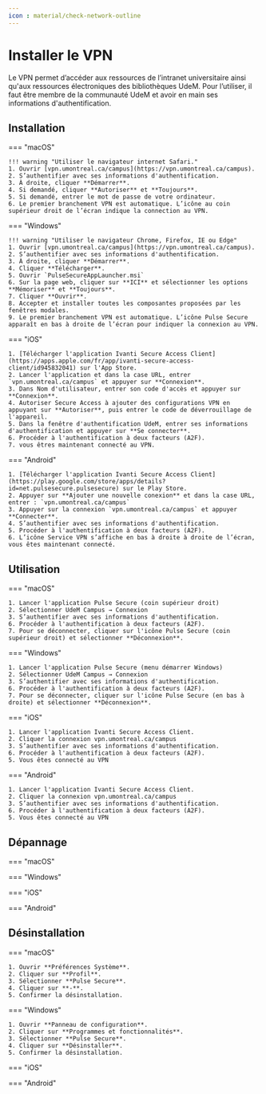 ```yaml
---
icon : material/check-network-outline
---
```


# Installer le VPN

Le VPN permet d’accéder aux ressources de l’intranet universitaire ainsi qu'aux ressources électroniques des bibliothèques UdeM. Pour l’utiliser, il faut être membre de la communauté UdeM et avoir en main ses informations d'authentification.

## Installation

=== "macOS"

    !!! warning "Utiliser le navigateur internet Safari."
    1. Ouvrir [vpn.umontreal.ca/campus](https://vpn.umontreal.ca/campus).
    2. S’authentifier avec ses informations d'authentification.
    3. À droite, cliquer **Démarrer**.
    4. Si demandé, cliquer **Autoriser** et **Toujours**.
    5. Si demandé, entrer le mot de passe de votre ordinateur.
    6. Le premier branchement VPN est automatique. L’icône au coin supérieur droit de l’écran indique la connection au VPN.

=== "Windows"

    !!! warning "Utiliser le navigateur Chrome, Firefox, IE ou Edge"
    1. Ouvrir [vpn.umontreal.ca/campus](https://vpn.umontreal.ca/campus).
    2. S’authentifier avec ses informations d'authentification.
    3. À droite, cliquer **Démarrer**.
    4. Cliquer **Télécharger**.
    5. Ouvrir `PulseSecureAppLauncher.msi`
    6. Sur la page web, cliquer sur **ICI** et sélectionner les options **Mémoriser** et **Toujours**.
    7. Cliquer **Ouvrir**.
    8. Accepter et installer toutes les composantes proposées par les fenêtres modales.
    9. Le premier branchement VPN est automatique. L’icône Pulse Secure apparaît en bas à droite de l’écran pour indiquer la connexion au VPN.

=== "iOS"

    1. [Télécharger l'application Ivanti Secure Access Client](https://apps.apple.com/fr/app/ivanti-secure-access-client/id945832041) sur l'App Store.
    2. Lancer l'application et dans la case URL, entrer `vpn.umontreal.ca/campus` et appuyer sur **Connexion**.
    3. Dans Nom d'utilisateur, entrer son code d'accès et appuyer sur **Connexion**.
    4. Autoriser Secure Access à ajouter des configurations VPN en appuyant sur **Autoriser**, puis entrer le code de déverrouillage de l'appareil.
    5. Dans la fenêtre d'authentification UdeM, entrer ses informations d'authentification et appuyer sur **Se connecter**.
    6. Procéder à l'authentification à deux facteurs (A2F).
    7. vous êtres maintenant connecté au VPN.

=== "Android"

    1. [Télécharger l'application Ivanti Secure Access Client](https://play.google.com/store/apps/details?id=net.pulsesecure.pulsesecure) sur le Play Store.
    2. Appuyer sur **Ajouter une nouvelle conexion** et dans la case URL, entrer : `vpn.umontreal.ca/campus`
    3. Appuyer sur la connexion `vpn.umontreal.ca/campus` et appuyer **Connecter**.
    4. S’authentifier avec ses informations d'authentification.
    5. Procéder à l'authentification à deux facteurs (A2F).
    6. L’icône Service VPN s’affiche en bas à droite à droite de l’écran, vous êtes maintenant connecté. 

## Utilisation

=== "macOS"

    1. Lancer l'application Pulse Secure (coin supérieur droit)
    2. Sélectionner UdeM Campus → Connexion
    3. S’authentifier avec ses informations d'authentification.
    6. Procéder à l'authentification à deux facteurs (A2F).
    7. Pour se déconnecter, cliquer sur l'icône Pulse Secure (coin supérieur droit) et sélectionner **Déconnexion**.

=== "Windows"

    1. Lancer l'application Pulse Secure (menu démarrer Windows)
    2. Sélectionner UdeM Campus → Connexion
    3. S’authentifier avec ses informations d'authentification.
    6. Procéder à l'authentification à deux facteurs (A2F).
    7. Pour se déconnecter, cliquer sur l'icône Pulse Secure (en bas à droite) et sélectionner **Déconnexion**.


=== "iOS"

    1. Lancer l'application Ivanti Secure Access Client.
    2. Cliquer la connexion vpn.umontreal.ca/campus
    3. S’authentifier avec ses informations d'authentification.
    6. Procéder à l'authentification à deux facteurs (A2F).
    5. Vous êtes connecté au VPN

=== "Android"

    1. Lancer l'application Ivanti Secure Access Client.
    2. Cliquer la connexion vpn.umontreal.ca/campus
    3. S’authentifier avec ses informations d'authentification.
    6. Procéder à l'authentification à deux facteurs (A2F).
    5. Vous êtes connecté au VPN

## Dépannage

=== "macOS"


=== "Windows"

=== "iOS"

=== "Android"

## Désinstallation

=== "macOS"

    1. Ouvrir **Préférences Système**.
    2. Cliquer sur **Profil**.
    3. Sélectionner **Pulse Secure**.
    4. Cliquer sur **-**.
    5. Confirmer la désinstallation.

=== "Windows"
    
    1. Ouvrir **Panneau de configuration**.
    2. Cliquer sur **Programmes et fonctionnalités**.
    3. Sélectionner **Pulse Secure**.
    4. Cliquer sur **Désinstaller**.
    5. Confirmer la désinstallation.

=== "iOS"
    


=== "Android"
    

   